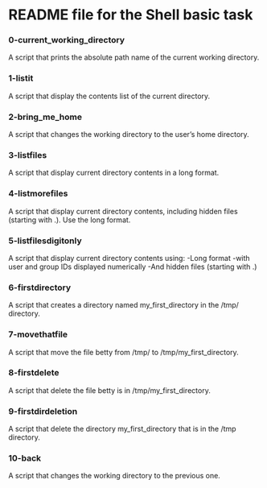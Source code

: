 # README file for the Shell basic task

### 0-current_working_directory
A script that prints the absolute path name of the current working directory.

### 1-listit
A script that display the contents list of the current directory.

### 2-bring_me_home
A script that changes the working directory to the user’s home directory.

### 3-listfiles
A script that display current directory contents in a long format.

### 4-listmorefiles
A script that display current directory contents, including hidden files (starting with .). Use the long format.

### 5-listfilesdigitonly
A script that display current directory contents using:
-Long format
-with user and group IDs displayed numerically
-And hidden files (starting with .)

### 6-firstdirectory
A  script that creates a directory named my_first_directory in the /tmp/ directory.

### 7-movethatfile
A script that move the file betty from /tmp/ to /tmp/my_first_directory.

### 8-firstdelete
A script that delete the file betty is in /tmp/my_first_directory.

### 9-firstdirdeletion
A script that delete the directory my_first_directory that is in the /tmp directory.

### 10-back
A  script that changes the working directory to the previous one.
